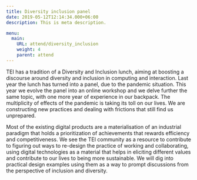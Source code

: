 ```yaml
---
title: Diversity inclusion panel
date: 2019-05-12T12:14:34.000+06:00
description: This is meta description.

menu:
  main:
    URL: attend/diversity_inclusion
    weight: 4
    parent: attend
---
```

TEI has a tradition of a Diversity and Inclusion lunch, aiming at boosting a discourse around diversity and inclusion in computing and interaction. 
Last year the lunch has turned into a panel, due to the pandemic situation. This year we evolve the panel into an online workshop and we delve further the same topic, with one more year of experience in our backpack.
The multiplicity of effects of the pandemic is taking its toll on our lives. We are constructing new practices and dealing with frictions that still find us unprepared. 
 
Most of the existing digital products are a materialisation of an industrial paradigm that holds a prioritization of achievements that rewards efficiency and competitiveness.
We see the TEI community as a resource to contribute to figuring out ways to re-design the practice of working and collaborating, using digital technologies as a material that helps in eliciting different values and contribute to our lives to being more sustainable.
We will dig into practical design examples using them as a way to prompt discussions from the perspective of inclusion and diversity. 